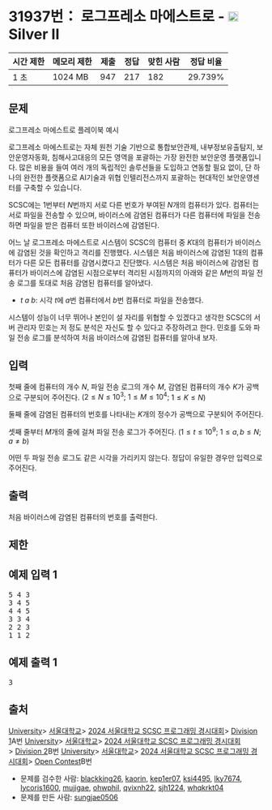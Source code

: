 # 31937번： 로그프레소 마에스트로 - <img src="https://static.solved.ac/tier_small/9.svg" style="height:20px" />Silver II


| 시간 제한 | 메모리 제한 | 제출 | 정답 | 맞힌 사람 | 정답 비율 |
| --- | --- | --- | --- | --- | --- |
| 1 초 | 1024 MB | 947 | 217 | 182 | 29.739% |


## 문제



로그프레소 마에스트로 플레이북 예시

로그프레소 마에스트로는 자체 원천 기술 기반으로 통합보안관제, 내부정보유출탐지, 보안운영자동화, 침해사고대응의 모든 영역을 포괄하는 가장 완전한 보안운영 플랫폼입니다. 많은 비용을 들여 여러 개의 독립적인 솔루션들을 도입하고 연동할 필요 없이, 단 하나의 완전한 플랫폼으로 AI기술과 위협 인텔리전스까지 포괄하는 현대적인 보안운영센터를 구축할 수 있습니다.


SCSC에는 $1$번부터 $N$번까지 서로 다른 번호가 부여된 $N$개의 컴퓨터가 있다. 컴퓨터는 서로 파일을 전송할 수 있으며, 바이러스에 감염된 컴퓨터가 다른 컴퓨터에 파일을 전송하면 파일을 받은 컴퓨터 또한 바이러스에 감염된다.

어느 날 로그프레소 마에스트로 시스템이 SCSC의 컴퓨터 중 $K$대의 컴퓨터가 바이러스에 감염된 것을 확인하고 격리를 진행했다. 시스템은 처음 바이러스에 감염된 $1$대의 컴퓨터가 다른 모든 컴퓨터를 감염시켰다고 진단했다. 시스템은 처음 바이러스에 감염된 컴퓨터가 바이러스에 감염된 시점으로부터 격리된 시점까지의 아래와 같은 $M$번의 파일 전송 로그를 토대로 처음 감염된 컴퓨터를 알아냈다.

- $t$ $a$ $b$: 시각 $t$에 $a$번 컴퓨터에서 $b$번 컴퓨터로 파일을 전송했다.


시스템이 성능이 너무 뛰어나 본인이 설 자리를 위협할 수 있겠다고 생각한 SCSC의 서버 관리자 민호는 저 정도 분석은 자신도 할 수 있다고 주장하려고 한다. 민호를 도와 파일 전송 로그를 분석하여 처음 바이러스에 감염된 컴퓨터를 알아내 보자.




## 입력


첫째 줄에 컴퓨터의 개수 $N$, 파일 전송 로그의 개수 $M$, 감염된 컴퓨터의 개수 $K$가 공백으로 구분되어 주어진다. $(2 \le N \le 10^3;$ $1 \le M \le 10^4;$ $1 \le K \le N)$

둘째 줄에 감염된 컴퓨터의 번호를 나타내는 $K$개의 정수가 공백으로 구분되어 주어진다.

셋째 줄부터 $M$개의 줄에 걸쳐 파일 전송 로그가 주어진다. $(1 \le t \le 10^9;$ $1 \le a,b \le N;$ $a \ne b)$

어떤 두 파일 전송 로그도 같은 시각을 가리키지 않는다. 정답이 유일한 경우만 입력으로 주어진다.




## 출력


처음 바이러스에 감염된 컴퓨터의 번호를 출력한다.




## 제한




## 예제 입력 1


<pre>5 4 3
3 4 5
4 4 5
3 3 4
2 2 3
1 1 2
</pre>


## 예제 출력 1


<pre>3
</pre>






## 출처


[University](/category/5)> [서울대학교](/category/354)> [2024 서울대학교 SCSC 프로그래밍 경시대회](/category/1039)> [Division 1](/category/detail/4232)A번
[University](/category/5)> [서울대학교](/category/354)> [2024 서울대학교 SCSC 프로그래밍 경시대회](/category/1039)> [Division 2](/category/detail/4233)B번
[University](/category/5)> [서울대학교](/category/354)> [2024 서울대학교 SCSC 프로그래밍 경시대회](/category/1039)> [Open Contest](/category/detail/4234)B번
- 문제를 검수한 사람: [blackking26](/user/blackking26), [kaorin](/user/kaorin), [kep1er07](/user/kep1er07), [ksi4495](/user/ksi4495), [lky7674](/user/lky7674), [lycoris1600](/user/lycoris1600), [mujigae](/user/mujigae), [ohwphil](/user/ohwphil), [qvixnh22](/user/qvixnh22), [sjh1224](/user/sjh1224), [whqkrkt04](/user/whqkrkt04)
- 문제를 만든 사람: [sungjae0506](/user/sungjae0506)




